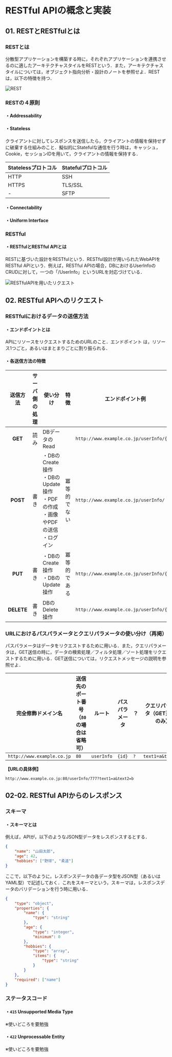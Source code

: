 # RESTful APIの概念と実装

## 01. RESTとRESTfulとは

### RESTとは

分散型アプリケーションを構築する時に，それぞれアプリケーションを連携させるのに適したアーキテクチャスタイルをRESTという．また，アーキテクチャスタイルについては，オブジェクト指向分析・設計のノートを参照せよ．RESTは，以下の特徴を持つ．

![REST](https://raw.githubusercontent.com/Hiroki-IT/tech-notebook/master/images/REST.png)

### RESTの４原則

#### ・Addressability
#### ・Stateless

クライアントに対してレスポンスを送信したら，クライアントの情報を保持せずに破棄する仕組みのこと．擬似的にStatefulな通信を行う時は，キャッシュ，Cookie，セッションIDを用いて，クライアントの情報を保持する．

| Statelessプロトコル | Statefulプロトコル |
| ------------------- | ------------------ |
| HTTP                | SSH                |
| HTTPS               | TLS/SSL            |
| -                   | SFTP               |

#### ・Connectability
#### ・Uniform Interface



### RESTful

#### ・RESTfulとRESTful APIとは

RESTに基づいた設計をRESTfulという．RESTful設計が用いられたWebAPIをRESTful APIという．例えば，RESTful APIの場合，DBにおけるUserInfoのCRUDに対して，一つの「/UserInfo」というURLを対応づけている．

![RESTfulAPIを用いたリクエスト](https://raw.githubusercontent.com/Hiroki-IT/tech-notebook/master/images/RESTfulAPIを用いたリクエスト.png)



## 02. RESTful APIへのリクエスト

### RESTfulにおけるデータの送信方法

#### ・エンドポイントとは

APIにリソースをリクエストするためのURLのこと．エンドポイント は，リソース1つごと，あるいはまとまりごとに割り振られる．

#### ・各送信方法の特徴

| **送信方法** | サーバ側の処理 | 使い分け                    | 特徴 | エンドポイント例                        | パスパラメータ |
| :--------------: | --------------------------------------- | ---------------- | ---------------- | ---------------- | ---------------- |
|     **GET**      |   読み  | DBデータのRead |  | ```http://www.example.co.jp/userInfo/{id}```  | id |
|     **POST**     |     書き     | ・DBのCreate操作<br>・DBのUpdate操作<br>・PDFの作成<br>・画像やPDFの送信<br>・ログイン | 冪等的でない | ```http://www.example.co.jp/userInfo/```     | なし |
|     **PUT**      |   書き    | ・DBのCreate操作<br/>・DBのUpdate操作 | 冪等的である | ```http://www.example.co.jp/userInfo/{id}``` | id |
|    **DELETE**    |    書き    | DBのDelete操作 |  | ```http://www.example.co.jp/userInfo/{id}``` | Id |



### URLにおけるパスパラメータとクエリパラメータの使い分け（再掲）

パスパラメータはデータをリクエストするために用いる．また，クエリパラメータは，GET送信の時に，データの検索処理／フィルタ処理／ソート処理をリクエストするために用いる．GET送信については，リクエストメッセージの説明を参照せよ．

| 完全修飾ドメイン名             | 送信先のポート番号（```80```の場合は省略可） | ルート         | パスパラメータ | ？      | クエリパラメータ（GET送信時のみ） |
| ------------------------------ | -------------------------------------------- | -------------- | -------------- | ------- | --------------------------------- |
| ```http://www.example.co.jp``` | ```80```                                     | ```userInfo``` | ```{id}```     | ```?``` | ```text1=a&text2=b```             |

**【URLの具体例】**

```
http://www.example.co.jp:80/userInfo/777?text1=a&text2=b
```



## 02-02. RESTful APIからのレスポンス

### スキーマ

#### ・スキーマとは

例えば，APIが，以下のようなJSON型データをレスポンスするとする．

```json
{
    "name": "山田太郎",
    "age": 42,
    "hobbies": ["野球", "柔道"]
}
```

ここで，以下のように，レスポンスデータの各データ型をJSON型（あるいはYAML型）で記述しておく．これをスキーマという，スキーマは，レスポンスデータのバリデーションを行う時に用いる．

```json
{
    "type": "object",
    "properties": {
        "name": {
            "type": "string"
        },
        "age": {
            "type": "integer",
            "minimum": 0
        },
        "hobbies": {
            "type": "array",
            "items": {
                "type": "string"
            }
        }
    },
    "required": ["name"]
}
```



### ステータスコード

#### ・```415``` Unsupported Media Type

※使いどころを要勉強

#### ・```422``` Unprocessable Entity

※使いどころを要勉強